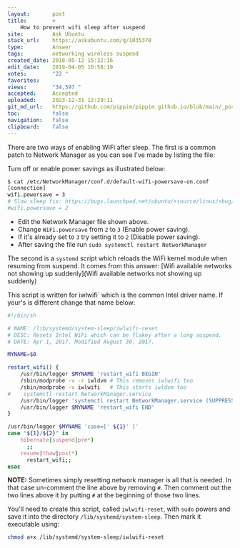 ```yaml
---
layout:       post
title:        >
    How to prevent wifi sleep after suspend
site:         Ask Ubuntu
stack_url:    https://askubuntu.com/q/1035370
type:         Answer
tags:         networking wireless suspend
created_date: 2018-05-12 15:32:16
edit_date:    2019-04-05 10:58:19
votes:        "22 "
favorites:    
views:        "34,597 "
accepted:     Accepted
uploaded:     2023-12-31 12:29:11
git_md_url:   https://github.com/pippim/pippim.github.io/blob/main/_posts/2018/2018-05-12-How-to-prevent-wifi-sleep-after-suspend.md
toc:          false
navigation:   false
clipboard:    false
---
```


There are two ways of enabling WiFi after sleep. The first is a common patch to Network Manager as you can see I've made by listing the file:


Turn off or enable power savings as illustrated below:

``` bash
$ cat /etc/NetworkManager/conf.d/default-wifi-powersave-on.conf
[connection]
wifi.powersave = 3
# Slow sleep fix: https://bugs.launchpad.net/ubuntu/+source/linux/+bug/1670041
#wifi.powersave = 2
```

- Edit the Network Manager file shown above.
- Change `WiFi.powersave` from `2` to `3` (Enable power saving).
- If it's already set to `3` try setting it to `2` (Disable power saving).
- After saving the file run `sudo systemctl restart NetworkManager`

The second is a `systemd` script which reloads the WiFi kernel module when resuming from suspend. It comes from this answer: [Wifi available networks not showing up suddenly](Wifi available networks not showing up suddenly)

This script is written for iwlwifi` which is the common Intel driver name. If your's is different change that name below:

``` sh
#!/bin/sh

# NAME: /lib/systemd/system-sleep/iwlwifi-reset
# DESC: Resets Intel WiFi which can be flakey after a long suspend.
# DATE: Apr 1, 2017. Modified August 30, 2017.

MYNAME=$0

restart_wifi() {
    /usr/bin/logger $MYNAME 'restart_wifi BEGIN'
    /sbin/modprobe -v -r iwldvm # This removes iwlwifi too
    /sbin/modprobe -v iwlwifi   # This starts iwldvm too
#    systemctl restart NetworkManager.service
    /usr/bin/logger 'systemctl restart NetworkManager.service (SUPPRESSED)'
    /usr/bin/logger $MYNAME 'restart_wifi END'
}

/usr/bin/logger $MYNAME 'case=[' ${1}' ]'
case "${1}/${2}" in
    hibernate|suspend|pre*)
      ;;
    resume|thaw|post*)
      restart_wifi;;
esac
```

**NOTE:** Sometimes simply resetting network manager is all that is needed. In that case un-comment the line above by removing `#`. Then comment out the two lines above it by putting `#` at the beginning of those two lines.

You'll need to create this script, called `iwlwifi-reset`, with `sudo` powers and save it into the directory `/lib/systemd/system-sleep`.  Then mark it executable using:

``` bash
chmod a+x /lib/systemd/system-sleep/iwlwifi-reset
```
